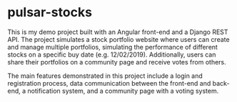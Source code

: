 # pulsar-stocks
This is my demo project built with an Angular front-end and a Django REST API. 
The project simulates a stock portfolio website where users can create and manage multiple portfolios, simulating the performance of different stocks on a specific buy date (e.g. 12/02/2019). Additionally, users can share their portfolios on a community page and receive votes from others. 

The main features demonstrated in this project include a login and registration process, data communication between the front-end and back-end, a notification system, and a community page with a voting system.

